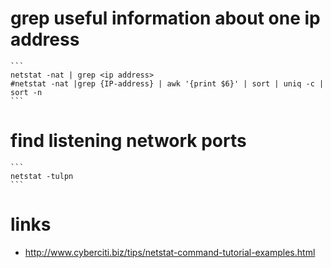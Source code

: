 # grep useful information about one ip address

    ```
    netstat -nat | grep <ip address>
    #netstat -nat |grep {IP-address} | awk '{print $6}' | sort | uniq -c | sort -n
    ``` 

# find listening network ports

    ```
    netstat -tulpn
    ```

# links

* http://www.cyberciti.biz/tips/netstat-command-tutorial-examples.html
